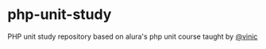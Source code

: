 # php-unit-study

PHP unit study repository based on alura's php unit course taught by [@vinic](https://github.com/cviniciussdias)
